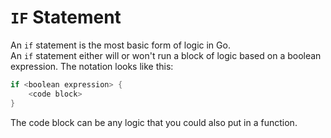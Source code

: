 # `IF` Statement

An `if` statement is the most basic form of logic in Go.  
An `if` statement either will or won't run a block of logic based on
a boolean expression. The notation looks like this: 

```go
if <boolean expression> {
    <code block>
} 
```
The code block can be any logic that you could also put in a function.
